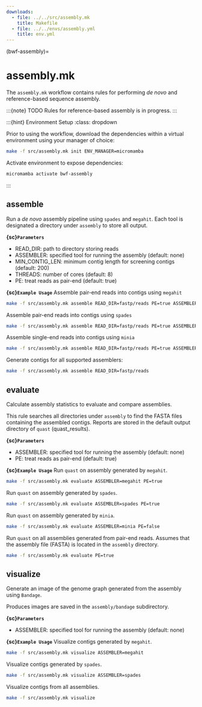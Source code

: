 ```yaml
---
downloads:
  - file: ../../src/assembly.mk
    title: Makefile
  - file: ../../envs/assembly.yml
    title: env.yml
---
```


(bwf-assembly)=
# assembly.mk

The `assembly.mk` workflow contains rules for performing _de novo_ and reference-based sequence assembly.

:::{note} TODO
Rules for reference-based assembly is in progress.
:::

:::{hint} Environment Setup
:class: dropdown

Prior to using the workflow, download the dependencies within a virtual environment using your manager of choice:

```bash
make -f src/assembly.mk init ENV_MANAGER=micromamba
```

Activate environment to expose dependencies:
```bash
micromamba activate bwf-assembly
```
:::

## assemble

Run a _de novo_ assembly pipeline using `spades` and `megahit`. Each tool is designated a directory under `assembly` to store all output.

**{sc}`Parameters`**

- READ_DIR: path to directory storing reads
- ASSEMBLER: specified tool for running the assembly (default: none)
- MIN_CONTIG_LEN: minimum contig length for screening contigs (default: 200)
- THREADS: number of cores (default: 8)
- PE: treat reads as pair-end (default: true)

**{sc}`Example Usage`**
Assemble pair-end reads into contigs using `megahit`
```bash
make -f src/assembly.mk assemble READ_DIR=fastp/reads PE=true ASSEMBLER=megahit
```

Assemble pair-end reads into contigs using `spades`
```bash
make -f src/assembly.mk assemble READ_DIR=fastp/reads PE=true ASSEMBLER=spades
```

Assemble single-end reads into contigs using `minia`
```bash
make -f src/assembly.mk assemble READ_DIR=fastp/reads PE=true ASSEMBLER=minia
```

Generate contigs for all supported assemblers:
```bash
make -f src/assembly.mk assemble READ_DIR=fastp/reads
```

## evaluate

Calculate assembly statistics to evaluate and compare assemblies.

This rule searches all directories under `assembly` to find the FASTA files containing the assembled contigs. Reports are stored in the default output directory of `quast` (quast_results).

**{sc}`Parameters`**

- ASSEMBLER: specified tool for running the assembly (default: none)
- PE: treat reads as pair-end (default: true)

**{sc}`Example Usage`**
Run `quast` on assembly generated by `megahit`.
```bash
make -f src/assembly.mk evaluate ASSEMBLER=megahit PE=true
```

Run `quast` on assembly generated by `spades`.
```bash
make -f src/assembly.mk evaluate ASSEMBLER=spades PE=true
```

Run `quast` on assembly generated by `minia`.
```bash
make -f src/assembly.mk evaluate ASSEMBLER=minia PE=false
```

Run `quast` on all assemblies generated from pair-end reads. Assumes that the assembly file (FASTA) is located in the `assembly` directory.
```bash
make -f src/assembly.mk evaluate PE=true
```

## visualize

Generate an image of the genome graph generated from the assembly using `Bandage`.

Produces images are saved in the `assembly/bandage` subdirectory.

**{sc}`Parameters`**

- ASSEMBLER: specified tool for running the assembly (default: none)

**{sc}`Example Usage`**
Visualize contigs generated by `megahit`.
```bash
make -f src/assembly.mk visualize ASSEMBLER=megahit
```

Visualize contigs generated by `spades`.
```bash
make -f src/assembly.mk visualize ASSEMBLER=spades
```

Visualize contigs from all assemblies.
```bash
make -f src/assembly.mk visualize
```
